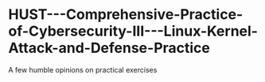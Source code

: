 # HUST---Comprehensive-Practice-of-Cybersecurity-III---Linux-Kernel-Attack-and-Defense-Practice
A few humble opinions on practical exercises

